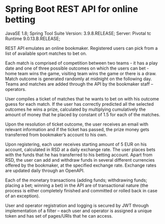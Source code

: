 # Spring Boot REST API for online betting

JavaSE 1.8; 
Spring Tool Suite Version: 3.9.8.RELEASE;
Server: Pivotal tc Runtime 9.0.13.B.RELEASE;

REST API emulates an online bookmaker. Registered users can pick from a list of available sport matches to bet on. 

Each match is comprised of competition between two teams - it has a play date and one of three possible outcomes on which the users can bet - home team wins the game, visiting team wins the game or there is a draw. Match outcome is generated randomly at midnight on the following day. Teams and matches are added through the API by the bookmaker staff – operators.

User compiles a ticket of matches that he wants to bet on with his outcome guess for each match. If the user has correctly predicted all the selected outcomes he wins a prize, calculated by multiplying cumulatively the amount of money that he placed by constant of 1.5 for each of the matches. 

Upon the resolution of ticket outcome, the user receives an email with relevant information and if the ticket has passed, the prize money gets transferred from bookmaker’s account to his own.  

Upon registering, each user receives starting amount of 5 EUR on his account, calculated in RSD at a daily exchange rate. The user places bets with the funds that he has transferred to his betting account. Apart from RSD, the user can add and withdraw funds in several different currencies offered by the bookmaker, at the specified exchange rate. Exchange rates are updated daily through an OpenAPI.

Each of the monetary transactions (adding funds; withdrawing funds; placing a bet; winning a bet) in the API are of transactional nature (the process is either completely finished and committed or rolled back in case of an exception).

User and operator registration and logging is secured by JWT through implementation of a filter – each user and operator is assigned a unique token and has set of pages/URIs that he can access.
